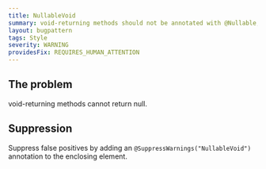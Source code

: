 ```yaml
---
title: NullableVoid
summary: void-returning methods should not be annotated with @Nullable, since they cannot return null
layout: bugpattern
tags: Style
severity: WARNING
providesFix: REQUIRES_HUMAN_ATTENTION
---
```


<!--
*** AUTO-GENERATED, DO NOT MODIFY ***
To make changes, edit the @BugPattern annotation or the explanation in docs/bugpattern.
-->

## The problem
void-returning methods cannot return null.

## Suppression
Suppress false positives by adding an `@SuppressWarnings("NullableVoid")` annotation to the enclosing element.
